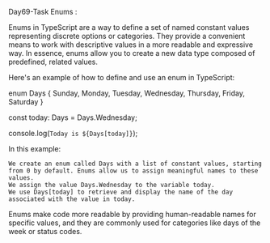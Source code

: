 Day69-Task  Enums :

Enums in TypeScript are a way to define a set of named constant values representing discrete options or categories. They provide a convenient means to work with descriptive values in a more readable and expressive way. In essence, enums allow you to create a new data type composed of predefined, related values.

Here's an example of how to define and use an enum in TypeScript:

enum Days {
  Sunday,
  Monday,
  Tuesday,
  Wednesday,
  Thursday,
  Friday,
  Saturday
}

const today: Days = Days.Wednesday;

console.log(`Today is ${Days[today]}`);

In this example:

    We create an enum called Days with a list of constant values, starting from 0 by default. Enums allow us to assign meaningful names to these values.
    We assign the value Days.Wednesday to the variable today.
    We use Days[today] to retrieve and display the name of the day associated with the value in today.

Enums make code more readable by providing human-readable names for specific values, and they are commonly used for categories like days of the week or status codes.
